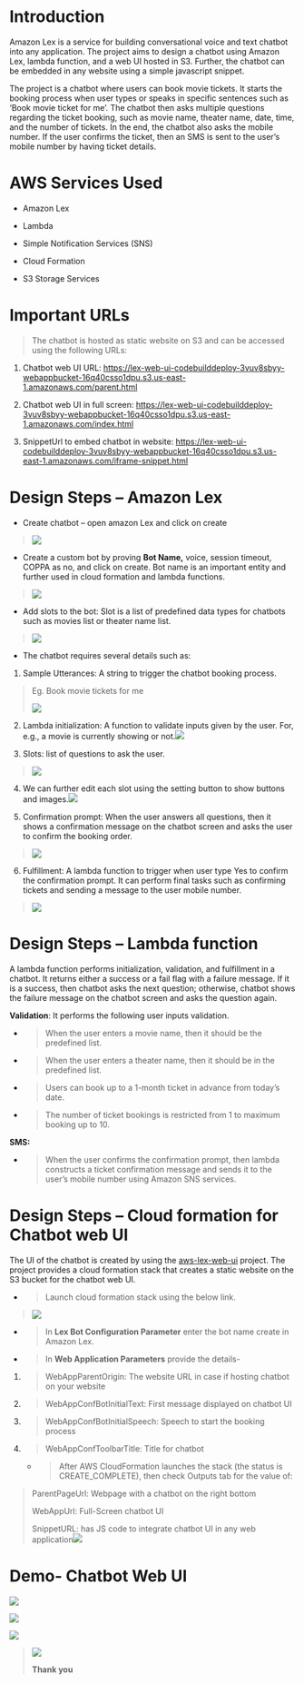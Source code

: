 # Introduction

Amazon Lex is a service for building conversational voice and text
chatbot into any application. The project aims to design a chatbot using
Amazon Lex, lambda function, and a web UI hosted in S3. Further, the
chatbot can be embedded in any website using a simple javascript
snippet.

The project is a chatbot where users can book movie tickets. It starts
the booking process when user types or speaks in specific sentences such
as ‘Book movie ticket for me’. The chatbot then asks multiple questions
regarding the ticket booking, such as movie name, theater name, date,
time, and the number of tickets. In the end, the chatbot also asks the
mobile number. If the user confirms the ticket, then an SMS is sent to
the user’s mobile number by having ticket details.

# AWS Services Used

  - Amazon Lex

  - Lambda

  - Simple Notification Services (SNS)

  - Cloud Formation

  - S3 Storage Services

# Important URLs

> The chatbot is hosted as static website on S3 and can be accessed
> using the following URLs:

1.  Chatbot web UI URL:
    <https://lex-web-ui-codebuilddeploy-3vuv8sbyy-webappbucket-16q40csso1dpu.s3.us-east-1.amazonaws.com/parent.html>

2.  Chatbot web UI in full screen:
    <https://lex-web-ui-codebuilddeploy-3vuv8sbyy-webappbucket-16q40csso1dpu.s3.us-east-1.amazonaws.com/index.html>

3.  SnippetUrl to embed chatbot in website:
    <https://lex-web-ui-codebuilddeploy-3vuv8sbyy-webappbucket-16q40csso1dpu.s3.us-east-1.amazonaws.com/iframe-snippet.html>

# Design Steps – Amazon Lex

  - Create chatbot – open amazon Lex and click on create

> ![](media/image1.png)

  - Create a custom bot by proving **Bot Name,** voice, session timeout,
    COPPA as no, and click on create. Bot name is an important entity
    and further used in cloud formation and lambda functions.

> ![](media/image2.png)

  - Add slots to the bot: Slot is a list of predefined data types for
    chatbots such as movies list or theater name list.

> ![](media/image3.png)

  - The chatbot requires several details such as:

<!-- end list -->

1.  Sample Utterances: A string to trigger the chatbot booking process.

> Eg. Book movie tickets for me
> 
> ![](media/image4.png)

2.  Lambda initialization: A function to validate inputs given by the
    user. For, e.g., a movie is currently showing or
    not.![](media/image5.png)

3.  Slots: list of questions to ask the user.

> ![](media/image6.png)

4.  We can further edit each slot using the setting button to show
    buttons and images.![](media/image7.png)

5.  Confirmation prompt: When the user answers all questions, then it
    shows a confirmation message on the chatbot screen and asks the user
    to confirm the booking order.

> ![](media/image8.png)

6.  Fulfillment: A lambda function to trigger when user type Yes to
    confirm the confirmation prompt. It can perform final tasks such as
    confirming tickets and sending a message to the user mobile number.

> ![](media/image9.png)

# Design Steps – Lambda function

A lambda function performs initialization, validation, and fulfillment
in a chatbot. It returns either a success or a fail flag with a failure
message. If it is a success, then chatbot asks the next question;
otherwise, chatbot shows the failure message on the chatbot screen and
asks the question again.

**<span class="underline">Validation</span>**: It performs the following
user inputs validation.

  - > When the user enters a movie name, then it should be the
    > predefined list.

  - > When the user enters a theater name, then it should be in the
    > predefined list.

  - > Users can book up to a 1-month ticket in advance from today’s
    > date.

  - > The number of ticket bookings is restricted from 1 to maximum
    > booking up to 10.

**<span class="underline">SMS:</span>**

  - > When the user confirms the confirmation prompt, then lambda
    > constructs a ticket confirmation message and sends it to the
    > user’s mobile number using Amazon SNS services.

# Design Steps – Cloud formation for Chatbot web UI

The UI of the chatbot is created by using the
[aws-lex-web-ui](https://github.com/aws-samples/aws-lex-web-ui) project.
The project provides a cloud formation stack that creates a static
website on the S3 bucket for the chatbot web UI.

  - > Launch cloud formation stack using the below link.

> ![](media/image11.png)

  - > In **Lex Bot Configuration Parameter** enter the bot name create
    > in Amazon Lex.

  - > In **Web Application Parameters** provide the details-

<!-- end list -->

1.  > WebAppParentOrigin: The website URL in case if hosting chatbot on
    > your website

2.  > WebAppConfBotInitialText: First message displayed on chatbot UI

3.  > WebAppConfBotInitialSpeech: Speech to start the booking process

4.  > WebAppConfToolbarTitle: Title for chatbot
    
      - > After AWS CloudFormation launches the stack (the status is
        > CREATE\_COMPLETE), then check Outputs tab for the value of:

> ParentPageUrl: Webpage with a chatbot on the right bottom
> 
> WebAppUrl: Full-Screen chatbot UI
> 
> SnippetURL: has JS code to integrate chatbot UI in any web
> application![](media/image12.png)

# Demo- Chatbot Web UI

![](media/image13.png)

![](media/image14.png)

![](media/image15.png)

> ![](media/image16.jpeg)
> 
> **<span class="underline">Thank you</span>**
